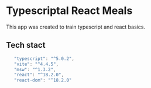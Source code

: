 # Typescriptal React Meals

This app was created to train typescript and react basics.

## Tech stact

```js
   "typescript": "^5.0.2",
   "vite": "^4.4.5",
   "msw": "^1.3.2",
   "react": "^18.2.0",
   "react-dom": "^18.2.0"
```
